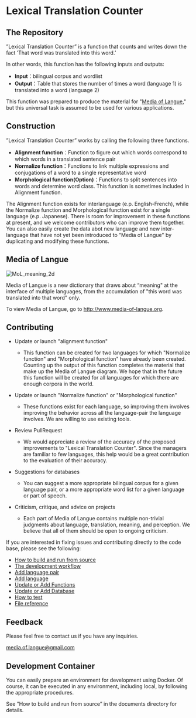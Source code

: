 # Lexical Translation Counter

## The Repository
”Lexical Translation Counter” is a function that counts and writes down the fact ’That word was translated into this word.’

In other words, this function has the following inputs and outputs:

- **Input**：bilingual corpus and wordlist
- **Output**：Table that stores the number of times a word (language 1) is translated into a word (language 2)

This function was prepared to produce the material for "[Media of Langue](http://www.media-of-langue.org)," but this universal task is assumed to be used for various applications.

## Construction

”Lexical Translation Counter” works by calling the following three functions.

- **Alignment function**：Function to figure out which words correspond to which words in a translated sentence pair
- **Normalize function**：Functions to link multiple expressions and conjugations of a word to a single representative word
- **Morphological function(Option)**：Functions to split sentences into words and determine word class. This function is sometimes included in Alignment function.

The Alignment function exists for interlanguage (e.p. English-French), while the Normalize function and Morphological function exist for a single language (e.p. Japanese).
There is room for improvement in these functions at present, and we welcome contributors who can improve them together.
You can also easily create the data abot new language and new inter-language that have not yet been introduced to “Media of Langue" by duplicating and modifying these functions.




## Media of Langue
![MoL_meaning_2d](https://github.com/media-of-langue/LexicalTranslationCounter/assets/44542920/92a7e06c-0ced-44c3-923b-e3149aa4f827)


Media of Langue is a new dictionary that draws about “meaning" at the interface of multiple languages, from the accumulation of "this word was translated into that word" only.
<!--floatsの単語間のつながりのデータはcount functionが更新されるタイミングや、データが更新されるタイミングでことによって徐々に書き換えられていきます。-->
To view Media of Langue, go to http://www.media-of-langue.org.

## Contributing


- Update or launch "alignment function"
  - This function can be created for two languages for which "Normalize function" and "Morphological function" have already been created. Counting up the output of this function completes the material that make up the Media of Langue diagram. We hope that in the future this function will be created for all languages for which there are enough corpora in the world.

- Update or launch "Normalize function" or "Morphological function"
  - These functions exist for each language, so improving them involves improving the behavior across all the language-pair the language involves. We are willing to use existing tools.

- Review PullRequest
  - We would appreciate a review of the accuracy of the proposed improvements to "Lexical Translation Counter". Since the managers are familiar to few languages, this help would be a great contribution to the evaluation of their accuracy.

- Suggestions for databases
  - You can suggest a more appropriate bilingual corpus for a given language pair, or a more appropriate word list for a given language or part of speech.

- Criticism, critique, and advice on projects
  - Each part of Media of Langue contains multiple non-trivial judgments about language, translation, meaning, and perception. We believe that all of them should be open to ongoing criticism.


If you are interested in fixing issues and contributing directly to the code base, please see the following:


- [How to build and run from source](documents/How_to_build_and_run_from_source.md)
- [The development workflow](documents/The_dev_workflow.md)
- [Add language pair](documents/Add_language_pair.md)
- [Add language](documents/Add_language.md)
- [Update or Add Functions](documents/Update_or_Add_funtions.md)
- [Update or Add Database](documents/Update_or_Add_data.md)
- [How to test](documents/How_to_test.md)
- [File reference](documents/File_reference.md)

## Feedback

Please feel free to contact us if you have any inquiries. 

media.of.langue@gmail.com

## Development Container

You can easily prepare an environment for development using Docker.
Of course, it can be executed in any environment, including local, by following the appropriate procedures.

See ”How to build and run from source” in the documents directory for details.

